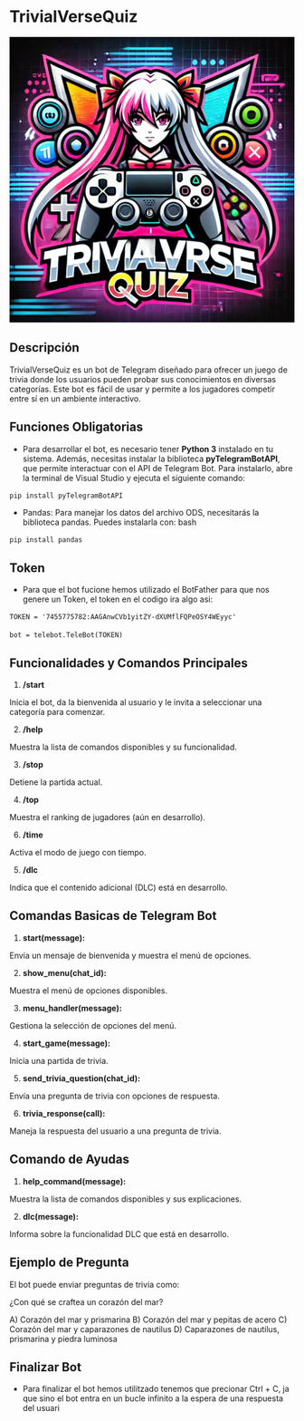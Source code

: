 # TrivialVerseQuiz
![Logo del Bot](botlogo.png)

## Descripción

TrivialVerseQuiz es un bot de Telegram diseñado para ofrecer un juego de trivia donde los usuarios pueden probar sus conocimientos en diversas categorías. Este bot es fácil de usar y permite a los jugadores competir entre sí en un ambiente interactivo.

## Funciones Obligatorias

- Para desarrollar el bot, es necesario tener **Python 3** instalado en tu sistema. Además, necesitas instalar la biblioteca **pyTelegramBotAPI**, que permite interactuar con el API de Telegram Bot. Para instalarlo, abre la terminal de Visual Studio y ejecuta el siguiente comando:

```bash
pip install pyTelegramBotAPI
```

- Pandas: Para manejar los datos del archivo ODS, necesitarás la biblioteca pandas. Puedes instalarla con:
bash

```
pip install pandas
```

## Token

- Para que el bot fucione hemos utilizado el BotFather para que nos genere un Token, el token en el codigo ira algo asi:
```
TOKEN = '7455775782:AAGAnwCVb1yitZY-dXUMflFQPeOSY4WEyyc'

bot = telebot.TeleBot(TOKEN)
```

## Funcionalidades y Comandos Principales

1. **/start**

Inicia el bot, da la bienvenida al usuario y le invita a seleccionar una categoría para comenzar.

2. **/help**

Muestra la lista de comandos disponibles y su funcionalidad.

3. **/stop**

Detiene la partida actual.

4. **/top**

Muestra el ranking de jugadores (aún en desarrollo).

6. **/time**

 Activa el modo de juego con tiempo.

5. **/dlc**

Indica que el contenido adicional (DLC) está en desarrollo.

## Comandas Basicas de Telegram Bot

1. **start(message):**

 Envía un mensaje de bienvenida y muestra el menú de opciones.

2. **show_menu(chat_id):**

 Muestra el menú de opciones disponibles.

3. **menu_handler(message):** 

Gestiona la selección de opciones del menú.

4. **start_game(message):** 

Inicia una partida de trivia.

5. **send_trivia_question(chat_id):** 

Envía una pregunta de trivia con opciones de respuesta.

6. **trivia_response(call):**

 Maneja la respuesta del usuario a una pregunta de trivia.

## Comando de Ayudas

1. **help_command(message):**

 Muestra la lista de comandos disponibles y sus explicaciones.

2. **dlc(message):**

 Informa sobre la funcionalidad DLC que está en desarrollo.

## Ejemplo de Pregunta

El bot puede enviar preguntas de trivia como:

¿Con qué se craftea un corazón del mar?

A) Corazón del mar y prismarina
B) Corazón del mar y pepitas de acero
C) Corazón del mar y caparazones de nautilus
D) Caparazones de nautilus, prismarina y piedra luminosa

## Finalizar Bot

- Para finalizar el bot hemos utilitzado tenemos que precionar Ctrl + C, ja que sino el bot entra en un bucle infinito a la espera de una respuesta del usuari